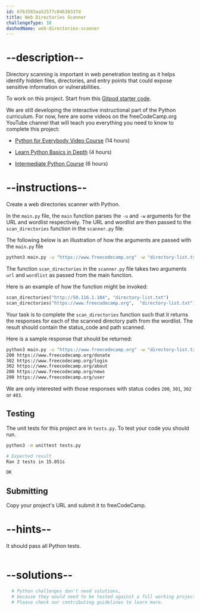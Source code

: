 ```yaml
---
id: 6763583aa52577c04638337d
title: Web Directories Scanner
challengeType: 10
dashedName: web-directories-scanner
---
```


# --description--

Directory scanning is important in web penetration testing as it helps identify hidden files, directories, and entry points that could expose sensitive information or vulnerabilities.

To work on this project. Start from this <a href="https://gitpod.io/?autostart=true#https://github.com/freeCodeCamp/boilerplate-web-directories-scanner" target="_blank" rel="noopener noreferrer nofollow"> Gitpod starter code</a>.

We are still developing the interactive instructional part of the Python curriculum. For now, here are some videos on the freeCodeCamp.org YouTube channel that will teach you everything you need to know to complete this project:

- <a href="https://www.freecodecamp.org/news/python-for-everybody/" target="_blank" rel="noopener noreferrer nofollow">Python for Everybody Video Course</a> (14 hours)

- <a href="https://www.freecodecamp.org/news/learn-python-basics-in-depth-video-course/" target="_blank" rel="noopener noreferrer nofollow">Learn Python Basics in Depth</a> (4 hours)

- <a href="https://www.freecodecamp.org/news/intermediate-python-course/" target="_blank" rel="noopener noreferrer nofollow">Intermediate Python Course</a> (6 hours)

# --instructions--

Create a web directories scanner with Python.

In the `main.py` file, the `main` function parses the `-u` and `-w` arguments for the URL and wordlist respectively. The URL and wordlist are then passed to the `scan_directories` function in the `scanner.py` file.

The following below is an illustration of how the arguments are passed with the `main.py` file

```bash
python3 main.py -u "https://www.freecodecamp.org" -w "directory-list.txt"
```

The function `scan_directories` in the `scanner.py` file takes two arguments `url` and `wordlist` as passed from the main function.

Here is an example of how the function might be invoked:

```py
scan_directories("http://50.116.1.184", "directory-list.txt")
scan_directories("https://www.freecodecamp.org",  "directory-list.txt")
```

Your task is to complete the `scan_directories` function such that it returns the responses for each of the scanned directory path from the wordlist. The result should contain the status_code and path scanned.

Here is a sample response that should be returned:

```bash
python3 main.py -u "https://www.freecodecamp.org" -w "directory-list.txt"
200 https://www.freecodecamp.org/donate
302 https://www.freecodecamp.org/login
302 https://www.freecodecamp.org/about
200 https://www.freecodecamp.org/news
200 https://www.freecodecamp.org/user
```

We are only interested with those responses with status codes `200`, `301`, `302` or `403`.

## Testing

The unit tests for this project are in `tests.py`. To test your code you should run.

```bash
python3 -m unittest tests.py

# Expected result
Ran 2 tests in 15.051s

OK
```

## Submitting

Copy your project's URL and submit it to freeCodeCamp.

# --hints--

It should pass all Python tests.

```js

```

# --solutions--

```py
  # Python challenges don't need solutions,
  # because they would need to be tested against a full working project.
  # Please check our contributing guidelines to learn more.
```
